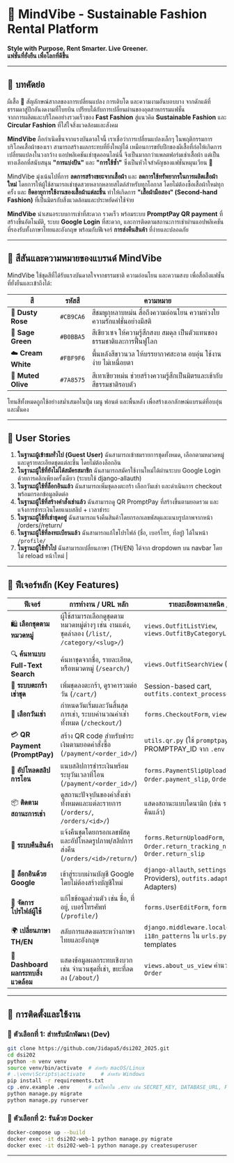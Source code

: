 
# 🦋 MindVibe - Sustainable Fashion Rental Platform

**Style with Purpose. Rent Smarter. Live Greener.**  
**แฟชั่นที่ยั่งยืน เพื่อโลกที่ดีขึ้น**

---

## 📖 บทคัดย่อ

ผีเสื้อ 🦋 สัญลักษณ์สากลของการเปลี่ยนแปลง การเติบโต และความงามอันบอบบาง จากดักแด้ที่ธรรมดาสู่ปีกอันงดงามที่โบยบิน เปรียบได้กับการเปลี่ยนผ่านของอุตสาหกรรมแฟชั่น  
จากการผลิตและบริโภคอย่างรวดเร็วของ **Fast Fashion** สู่แนวคิด **Sustainable Fashion** และ **Circular Fashion** ที่ใส่ใจสิ่งแวดล้อมและสังคม

**MindVibe** ถือกำเนิดขึ้นจากแรงบันดาลใจนี้ เราเชื่อว่าการเปลี่ยนแปลงเล็กๆ ในพฤติกรรมการบริโภคเสื้อผ้าของเรา สามารถสร้างผลกระทบที่ยิ่งใหญ่ได้ เหมือนการขยับปีกของผีเสื้อที่ก่อให้เกิดการเปลี่ยนแปลงในวงกว้าง แอปพลิเคชันเช่าชุดออนไลน์นี้ จึงเป็นมากกว่าแพลตฟอร์มเช่าเสื้อผ้า แต่เป็นทางเลือกที่สนับสนุน **"การแบ่งปัน"** และ **"การใช้ซ้ำ"** ซึ่งเป็นหัวใจสำคัญของแฟชั่นหมุนเวียน 🌱

MindVibe มุ่งเน้นไปที่การ **ลดการสร้างขยะจากเสื้อผ้า** และ **ลดการใช้ทรัพยากรในการผลิตเสื้อผ้าใหม่** โดยการให้ผู้ใช้สามารถเช่าชุดสวยหลากหลายสไตล์สำหรับทุกโอกาส โดยไม่ต้องซื้อเสื้อผ้าใหม่ทุกครั้ง และ **ยืดอายุการใช้งานของเสื้อผ้าแต่ละชิ้น** ทำให้เกิดการ **"เสื้อผ้ามือสอง" (Second-hand Fashion)** ที่เป็นมิตรกับสิ่งแวดล้อมและประหยัดค่าใช้จ่าย

**MindVibe** นำเสนอระบบการเช่าที่สะดวก รวดเร็ว พร้อมระบบ **PromptPay QR payment** ที่สร้างขึ้นอัตโนมัติ, ระบบ **Google Login** ที่สะดวก, และการติดตามสถานะการเช่าผ่านแอปพลิเคชันที่รองรับทั้งภาษาไทยและอังกฤษ พร้อมกับฟีเจอร์ **การส่งคืนสินค้า** ที่ง่ายและปลอดภัย

---

## 🎨 สีสันและความหมายของแบรนด์ MindVibe

MindVibe ใช้ชุดสีที่ได้รับแรงบันดาลใจจากธรรมชาติ ความอ่อนโยน และความสงบ เพื่อสื่อถึงแฟชั่นที่ยั่งยืนและเข้าถึงได้:

| สี             | รหัสสี     | ความหมาย                                                      |
|----------------|------------|----------------------------------------------------------------|
| 🌸 **Dusty Rose** | `#CB9CA6` | สีชมพูกุหลาบหม่น สื่อถึงความอ่อนโยน ความห่วงใย ความรักแฟชั่นอย่างมีสติ |
| 🌿 **Sage Green** | `#B0BBA5` | สีเขียวเซจ ให้ความรู้สึกสงบ สมดุล เป็นตัวแทนของธรรมชาติและการฟื้นฟูโลก |
| ☁️ **Cream White** | `#FBF9F6` | พื้นหลังสีขาวนวล ให้บรรยากาศสะอาด อบอุ่น ใช้งานง่าย ไม่เหนื่อยตา       |
| 🌾 **Muted Olive** | `#7A8575` | สีเทาเขียวหม่น ช่วยสร้างความรู้สึกเป็นมิตรและเข้ากับสีธรรมชาติรอบตัว   |

โทนสีทั้งหมดถูกใช้อย่างสม่ำเสมอในปุ่ม เมนู ฟอนต์ และพื้นหลัง เพื่อสร้างเอกลักษณ์แบรนด์ที่อบอุ่นและมั่นคง

---

## 👥 User Stories 

1. **ในฐานะผู้เข้าชมทั่วไป (Guest User)** ฉันสามารถเข้าชมรายการชุดทั้งหมด, เลือกตามหมวดหมู่ และดูรายละเอียดชุดแต่ละชิ้น โดยไม่ต้องล็อกอิน
2. **ในฐานะผู้ใช้ที่ยังไม่ได้สมัครสมาชิก** ฉันสามารถสมัครใช้งานใหม่ได้ผ่านระบบ Google Login ด้วยการคลิกเพียงครั้งเดียว (ระบบใช้ django-allauth)
3. **ในฐานะผู้ใช้ที่ล็อกอินแล้ว** ฉันสามารถเพิ่มชุดลงตะกร้า เลือกวันเช่า และดำเนินการ checkout พร้อมกรอกข้อมูลติดต่อ
4. **ในฐานะผู้ใช้ที่สร้างคำสั่งเช่าแล้ว** ฉันสามารถดู QR PromptPay ที่สร้างขึ้นตามยอดรวม และแจ้งการชำระเงินโดยแนบสลิป + เวลาชำระ
5. **ในฐานะผู้ใช้ที่เช่าชุดอยู่** ฉันสามารถแจ้งคืนสินค้าโดยกรอกเลขพัสดุและแนบรูปภาพจากหน้า /orders/<id>/return/
6. **ในฐานะผู้ใช้ที่ลงทะเบียนแล้ว** ฉันสามารถแก้ไขโปรไฟล์ (ชื่อ, เบอร์โทร, ที่อยู่) ได้ในหน้า `/profile/`
7. **ในฐานะผู้ใช้ทั่วไป** ฉันสามารถเปลี่ยนภาษา (TH/EN) ได้จาก dropdown บน navbar โดยไม่ reload หน้าใหม่                       |

---

## 🔑 ฟีเจอร์หลัก (Key Features)

| ฟีเจอร์                        | การทำงาน / URL หลัก                                                                | รายละเอียดทางเทคนิค / ไฟล์ที่เกี่ยวข้อง                                                                         |
|--------------------------------|------------------------------------------------------------------------------------|-----------------------------------------------------------------------------------------------------------------|
| 🛍️ **เลือกชุดตามหมวดหมู่** | ผู้ใช้สามารถเลือกดูชุดตามหมวดหมู่ต่างๆ เช่น งานแต่ง, ชุดลำลอง (`/list/`, `/category/<slug>/`) | `views.OutfitListView`, `views.OutfitByCategoryListView`                                                          |
| 🔍 **ค้นหาแบบ Full-Text Search**| ค้นหาชุดจากชื่อ, รายละเอียด, หรือหมวดหมู่ (`/search/`)                                  | `views.OutfitSearchView` (GET request)                                                                          |
| 🧺 **ระบบตะกร้าเช่าชุด** | เพิ่มชุดลงตะกร้า, ดูราคารวมต่อวัน (`/cart/`)                                               | Session-based cart, `outfits.context_processors.cart`                                                           |
| 📆 **เลือกวันเช่า** | กำหนดวันเริ่มและวันสิ้นสุดการเช่า, ระบบคำนวณค่าเช่าทั้งหมด (`/checkout/`)                     | `forms.CheckoutForm`, `views.checkout_view`                                                                     |
| 💳 **QR Payment (PromptPay)** | สร้าง QR code สำหรับชำระเงินตามยอดคำสั่งซื้อ (`/payment/<order_id>/`)                        | `utils.qr.py` (ใช้ `promptpay` library), ดึง PROMPTPAY_ID จาก `.env`                                           |
| 🧾 **อัปโหลดสลิปการโอน** | แนบสลิปการชำระเงินพร้อมระบุวันเวลาที่โอน (`/payment/<order_id>/`)                            | `forms.PaymentSlipUploadForm`, `Order.payment_slip`, `Order.payment_datetime`                                     |
| 📦 **ติดตามสถานะการเช่า** | ดูสถานะปัจจุบันของคำสั่งเช่าทั้งหมดและแต่ละรายการ (`/orders/`, `/orders/<id>/`)                 | แสดงสถานะแบบไดนามิก (เช่น รอชำระ, จัดส่งแล้ว, ได้รับคืนแล้ว)                                                        |
| 🔁 **ระบบคืนสินค้า** | แจ้งคืนชุดโดยกรอกเลขพัสดุและอัปโหลดรูปภาพ/สลิปการส่งคืน (`/orders/<id>/return/`)                 | `forms.ReturnUploadForm`, `Order.return_tracking_number`, `Order.return_slip`                                   |
| 🔐 **ล็อกอินด้วย Google** | เข้าสู่ระบบผ่านบัญชี Google โดยไม่ต้องสร้างบัญชีใหม่                                        | `django-allauth`, `settings.py` (Social Account Providers), `outfits.adapters.py` (Custom Adapters)             |
| 👤 **จัดการโปรไฟล์ผู้ใช้** | แก้ไขข้อมูลส่วนตัว เช่น ชื่อ, ที่อยู่, เบอร์โทรศัพท์ (`/profile/`)                             | `forms.UserEditForm`, `forms.UserProfileForm`                                                                   |
| 🌍 **เปลี่ยนภาษา TH/EN** | สลับการแสดงผลระหว่างภาษาไทยและอังกฤษ                                                  | `django.middleware.locale.LocaleMiddleware`, `i18n_patterns` ใน `urls.py`, `{% trans %}` tag ใน templates |
| 🌱 **Dashboard ผลกระทบสิ่งแวดล้อม** | แสดงข้อมูลผลกระทบเชิงบวก เช่น จำนวนชุดที่เช่า, ขยะที่ลดลง (`/about/`)                       | `views.about_us_view` คำนวณข้อมูลจาก Model `Order`                                                              |

---

## 🧱 การติดตั้งและใช้งาน

### 🚀 ตัวเลือกที่ 1: สำหรับนักพัฒนา (Dev)

```bash
git clone https://github.com/Jidapa5/dsi202_2025.git
cd dsi202
python -m venv venv
source venv/bin/activate  # สำหรับ macOS/Linux
# .\venv\Scripts\activate     # สำหรับ Windows
pip install -r requirements.txt
cp .env.example .env      # แก้ไขค่าใน .env เช่น SECRET_KEY, DATABASE_URL, PROMPTPAY_ID, Google OAuth, EMAIL_HOST_USER/PASSWORD
python manage.py migrate
python manage.py runserver
```

### 🐳 ตัวเลือกที่ 2: รันด้วย Docker

```bash
docker-compose up --build
docker exec -it dsi202-web-1 python manage.py migrate
docker exec -it dsi202-web-1 python manage.py createsuperuser
```

---

